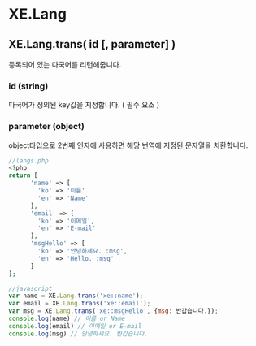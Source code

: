 # XE.Lang
## XE.Lang.trans( id [, parameter] )
등록되어 있는 다국어를 리턴해줍니다.
### id (string)
다국어가 정의된 key값을 지정합니다. ( 필수 요소 )
### parameter (object)
object타입으로 2번째 인자에 사용하면 해당 번역에 지정된 문자열을 치환합니다.

```php
//langs.php
<?php
return [
      'name' => [
        'ko' => '이름'
        'en' => 'Name'
      ],
      'email' => [
        'ko' => '이메일',
        'en' => 'E-mail'
      ],
      'msgHello' => [
        'ko' => '안녕하세요. :msg',
        'en' => 'Hello. :msg'
      ]
];
```
```javascript
//javascript
var name = XE.Lang.trans('xe::name');
var email = XE.Lang.trans('xe::email');
var msg = XE.Lang.trans('xe::msgHello', {msg: 반갑습니다.});
console.log(name) // 이름 or Name
console.log(email) // 이메일 or E-mail
console.log(msg) // 안녕하세요. 반갑습니다.
```

